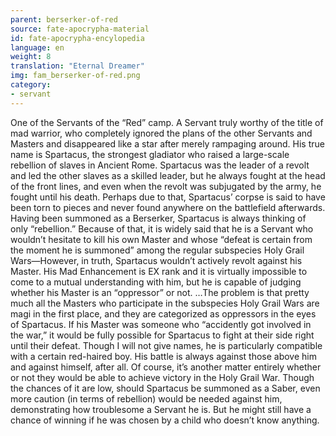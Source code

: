 ```yaml
---
parent: berserker-of-red
source: fate-apocrypha-material
id: fate-apocrypha-encylopedia
language: en
weight: 8
translation: "Eternal Dreamer"
img: fam_berserker-of-red.png
category:
- servant
---
```


One of the Servants of the “Red” camp. A Servant truly worthy of the title of mad warrior, who completely ignored the plans of the other Servants and Masters and disappeared like a star after merely rampaging around. His true name is Spartacus, the strongest gladiator who raised a large-scale rebellion of slaves in Ancient Rome.
Spartacus was the leader of a revolt and led the other slaves as a skilled leader, but he always fought at the head of the front lines, and even when the revolt was subjugated by the army, he fought until his death. Perhaps due to that, Spartacus’ corpse is said to have been torn to pieces and never found anywhere on the battlefield afterwards.
Having been summoned as a Berserker, Spartacus is always thinking of only “rebellion.” Because of that, it is widely said that he is a Servant who wouldn’t hesitate to kill his own Master and whose “defeat is certain from the moment he is summoned” among the regular subspecies Holy Grail Wars—However, in truth, Spartacus wouldn’t actively revolt against his Master. His Mad Enhancement is EX rank and it is virtually impossible to come to a mutual understanding with him, but he is capable of judging whether his Master is an “oppressor” or not.
…The problem is that pretty much all the Masters who participate in the subspecies Holy Grail Wars are magi in the first place, and they are categorized as oppressors in the eyes of Spartacus.
If his Master was someone who “accidently got involved in the war,” it would be fully possible for Spartacus to fight at their side right until their defeat. Though I will not give names, he is particularly compatible with a certain red-haired boy. His battle is always against those above him and against himself, after all. Of course, it’s another matter entirely whether or not they would be able to achieve victory in the Holy Grail War.
Though the chances of it are low, should Spartacus be summoned as a Saber, even more caution (in terms of rebellion) would be needed against him, demonstrating how troublesome a Servant he is. But he might still have a chance of winning if he was chosen by a child who doesn’t know anything.
